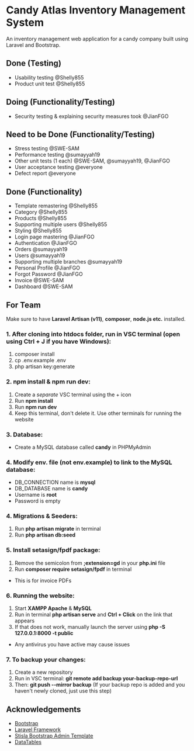 # Candy Atlas Inventory Management System

An inventory management web application for a candy company built using Laravel and Bootstrap.

## Done (Testing)
- Usability testing @Shelly855
- Product unit test @Shelly855
  
## Doing (Functionality/Testing)
- Security testing & explaining security measures took @JianFGO

## Need to be Done (Functionality/Testing)
- Stress testing @SWE-SAM
- Performance testing @sumayyah19
- Other unit tests (1 each) @SWE-SAM, @sumayyah19, @JianFGO
- User acceptance testing @everyone
- Defect report @everyone

## Done (Functionality)
- Template remastering @Shelly855
- Category @Shelly855
- Products @Shelly855
- Supporting multiple users @Shelly855
- Styling @Shelly855
- Login page mastering @JianFGO
- Authentication @JianFGO
- Orders @sumayyah19
- Users @sumayyah19
- Supporting multiple branches @sumayyah19
- Personal Profile @JianFGO
- Forgot Password @JianFGO
- Invoice @SWE-SAM
- Dashboard @SWE-SAM

## For Team
Make sure to have **Laravel Artisan (v11)**, **composer**, **node.js etc.** installed.

### 1. After cloning into htdocs folder, run in VSC terminal (open using Ctrl + J if you have Windows):
1. composer install
2. cp .env.example .env
3. php artisan key:generate

### 2. npm install & npm run dev:
1. Create a *separate* VSC terminal using the + icon
2. Run **npm install**
3. Run **npm run dev**
4. Keep this terminal, don't delete it. Use other terminals for running the website

### 3. Database:
- Create a MySQL database called **candy** in PHPMyAdmin

### 4. Modify env. file (not env.example) to link to the MySQL database:
- DB_CONNECTION name is **mysql**
- DB_DATABASE name is **candy**
- Username is **root**
- Password is empty

### 4. Migrations & Seeders:
1. Run **php artisan migrate** in terminal
2. Run **php artisan db:seed**

### 5. Install setasign/fpdf package:
1. Remove the semicolon from **;extension=gd** in your **php.ini** file
2. Run **composer require setasign/fpdf** in terminal
- This is for invoice PDFs

### 6. Running the website:
1. Start **XAMPP Apache** & **MySQL**
2. Run in terminal **php artisan serve** and **Ctrl + Click** on the link that appears
3. If that does not work, manually launch the server using **php -S 127.0.0.1:8000 -t public**
- Any antivirus you have active may cause issues

### 7. To backup your changes:
1. Create a new repository
2. Run in VSC terminal: **git remote add backup your-backup-repo-url**
3. Then: **git push --mirror backup** (If your backup repo is added and you haven't newly cloned, just use this step)

## Acknowledgements
- [Bootstrap](https://getbootstrap.com)
- [Laravel Framework](https://laravel.com)
- [Stisla Bootstrap Admin Template](https://github.com/stisla/stisla)
- [DataTables](https://datatables.net)
